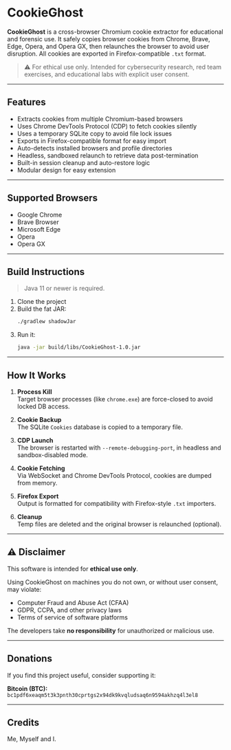 # CookieGhost

**CookieGhost** is a cross-browser Chromium cookie extractor for educational and forensic use. It safely copies browser cookies from Chrome, Brave, Edge, Opera, and Opera GX, then relaunches the browser to avoid user disruption. All cookies are exported in Firefox-compatible `.txt` format.

> ⚠️ For ethical use only. Intended for cybersecurity research, red team exercises, and educational labs with explicit user consent.

---

##  Features

- Extracts cookies from multiple Chromium-based browsers
- Uses Chrome DevTools Protocol (CDP) to fetch cookies silently
- Uses a temporary SQLite copy to avoid file lock issues
- Exports in Firefox-compatible format for easy import
- Auto-detects installed browsers and profile directories
- Headless, sandboxed relaunch to retrieve data post-termination
- Built-in session cleanup and auto-restore logic
- Modular design for easy extension

---

##  Supported Browsers

- Google Chrome
- Brave Browser
- Microsoft Edge
- Opera
- Opera GX

---

##  Build Instructions

> Java 11 or newer is required.

1. Clone the project
2. Build the fat JAR:
   ```bash
   ./gradlew shadowJar
   ```
3. Run it:
   ```bash
   java -jar build/libs/CookieGhost-1.0.jar
   ```

---

##  How It Works

1. **Process Kill**  
   Target browser processes (like `chrome.exe`) are force-closed to avoid locked DB access.

2. **Cookie Backup**  
   The SQLite `Cookies` database is copied to a temporary file.

3. **CDP Launch**  
   The browser is restarted with `--remote-debugging-port`, in headless and sandbox-disabled mode.

4. **Cookie Fetching**  
   Via WebSocket and Chrome DevTools Protocol, cookies are dumped from memory.

5. **Firefox Export**  
   Output is formatted for compatibility with Firefox-style `.txt` importers.

6. **Cleanup**  
   Temp files are deleted and the original browser is relaunched (optional).

---

## ⚠️ Disclaimer

This software is intended for **ethical use only**.

Using CookieGhost on machines you do not own, or without user consent, may violate:
- Computer Fraud and Abuse Act (CFAA)
- GDPR, CCPA, and other privacy laws
- Terms of service of software platforms

The developers take **no responsibility** for unauthorized or malicious use.

---

## Donations

If you find this project useful, consider supporting it:

**Bitcoin (BTC):** `bc1pdf6xeaqm5t3k3pnth30cprtgs2x94dk9kvqludsaq6n9594akhzq4l3el8`

---

## Credits

Me, Myself and I.
